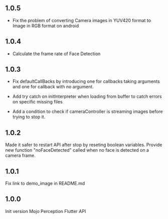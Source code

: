 ## 1.0.5

- Fix the problem of converting Camera images in YUV420 format to Image in RGB format on android

## 1.0.4

- Calculate the frame rate of Face Detection

## 1.0.3

- Fix defaultCallBacks by introducing one for callbacks taking arguments and one for callback with no argument.

- Add try catch on initInterpreter when loading from buffer to catch errors on specific missing files

- Add a condition to check if cameraController is streaming images before trying to stop it.


## 1.0.2

Made it safer to restart API after stop by reseting boolean variables.
Provide new function "noFaceDetected" called when no face is detected on a camera frame.

## 1.0.1

Fix link to demo_image in README.md

## 1.0.0

Init version Mojo Perception Flutter API